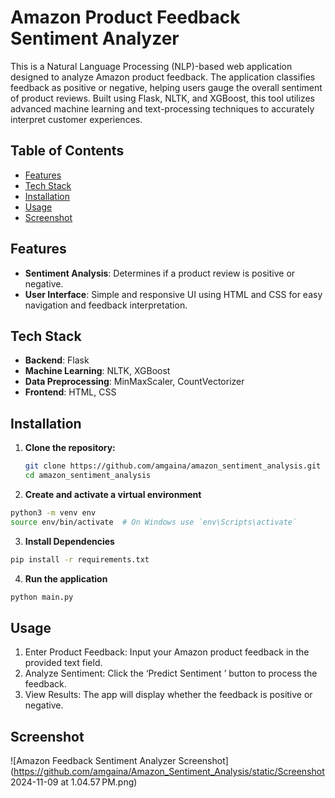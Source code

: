 # Amazon Product Feedback Sentiment Analyzer

This is a Natural Language Processing (NLP)-based web application designed to analyze Amazon product feedback. The application classifies feedback as positive or negative, helping users gauge the overall sentiment of product reviews. Built using Flask, NLTK, and XGBoost, this tool utilizes advanced machine learning and text-processing techniques to accurately interpret customer experiences.

## Table of Contents
- [Features](#features)
- [Tech Stack](#tech-stack)
- [Installation](#installation)
- [Usage](#usage)
- [Screenshot](#screenshot)

## Features
- **Sentiment Analysis**: Determines if a product review is positive or negative.
- **User Interface**: Simple and responsive UI using HTML and CSS for easy navigation and feedback interpretation.

## Tech Stack
- **Backend**: Flask
- **Machine Learning**: NLTK, XGBoost
- **Data Preprocessing**: MinMaxScaler, CountVectorizer
- **Frontend**: HTML, CSS

## Installation
1. **Clone the repository:**
   ```bash
   git clone https://github.com/amgaina/amazon_sentiment_analysis.git
   cd amazon_sentiment_analysis
   ```
2. **Create and activate a virtual environment**
  ```bash
  python3 -m venv env
  source env/bin/activate  # On Windows use `env\Scripts\activate`
  ```
3. **Install Dependencies**
  ```bash
  pip install -r requirements.txt
  ```
4. **Run the application**
  ```bash
  python main.py
  ```
## Usage
1. Enter Product Feedback: Input your Amazon product feedback in the provided text field.
2. Analyze Sentiment: Click the ‘Predict Sentiment
’ button to process the feedback.
3. View Results: The app will display whether the feedback is positive or negative.

## Screenshot

![Amazon Feedback Sentiment Analyzer Screenshot](https://github.com/amgaina/Amazon_Sentiment_Analysis/static/Screenshot 2024-11-09 at 1.04.57 PM.png)
